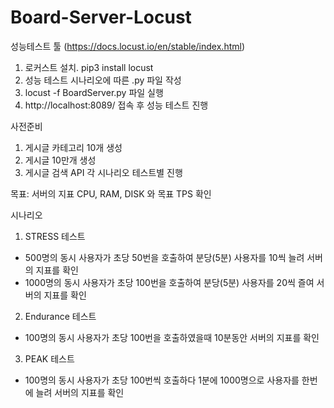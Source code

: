 # Board-Server-Locust
성능테스트 툴 (https://docs.locust.io/en/stable/index.html)

1. 로커스트 설치. pip3 install locust
2. 성능 테스트 시나리오에 따른 .py 파일 작성
3. locust -f BoardServer.py 파일 실행
4. http://localhost:8089/ 접속 후 성능 테스트 진행

사전준비
1. 게시글 카테고리 10개 생성
2. 게시글 10만개 생성
3. 게시글 검색 API 각 시나리오 테스트별 진행

목표: 서버의 지표 CPU, RAM, DISK 와 목표 TPS 확인

시나리오
1. STRESS 테스트
- 500명의 동시 사용자가 초당 50번을 호출하여 분당(5분) 사용자를 10씩 늘려 서버의 지표를 확인
- 1000명의 동시 사용자가 초당 100번을 호출하여 분당(5분) 사용자를 20씩 즐여 서버의 지표를 확인

2. Endurance 테스트
- 100명의 동시 사용자가 초당 100번을 호출하였을때 10분동안 서버의 지표를 확인

3. PEAK 테스트
- 100명의 동시 사용자가 초당 100번씩 호출하다 1분에 1000명으로 사용자를 한번에 늘려 서버의 지표를 확인